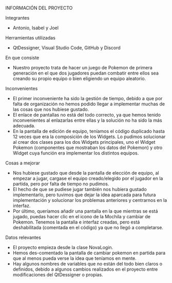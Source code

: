 INFORMACIÓN DEL PROYECTO

Integrantes

- Antonio, Isabel y Joel

Herramientas utilizadas

- QtDessigner, Visual Studio Code, GitHub y Discord

En que consiste

- Nuestro proyecto trata de hacer un juego de Pokemon de primera generación en el que dos jugadores puedan combatir entre ellos sea creando su propio equipo o bien eligiendo un equipo aleatorio. 

Inconvenientes

- El primer inconveniente ha sido la gestión de tiempo, debido a que por falta de organización no hemos podido llegar a implementar muchas de las cosas que nos hubiese gustado. 
- El enlace de pantallas no está del todo correcto, ya que hemos tenido inconvenientes al enlazarlas entre ellas y la solución no ha sido la más adecuada.
- En la pantalla de edición de equipo, teníamos el código duplicado hasta 12 veces que era la composición de los Widgets. Lo pudimos solucionar al crear dos clases para los dos Widgets principales, uno el Widget Pokemon (componentes que mostraban los datos del Pokemon) y otro Widget cuya función era implementar los distintos equipos.

Cosas a mejorar

- Nos hubiese gustado que desde la pantalla de elección de equipo, al empezar a jugar, cargase el equipo creado/elegido por el jugador en la partida, pero por falta de tiempo no pudimos.  
- El hecho de que se pudiese jugar también nos hubiera gustado implementarlo, pero tuvimos que dejar la idea aparcada para futura implementación y solucionar los problemas anteriores y centrarnos en la interfaz. 
- Por último, queríamos añadir una pantalla en la que mientras se está jugado, puedas hacer clic en el icono de la Mochila y cambiar de Pokemon. Tenemos la pantalla e interfaz creadas, pero está deshabilitada (comentada en el código) ya que no llegó a completarse. 


Datos relevantes

- El proyecto empieza desde la clase NovaLogin.
- Hemos des-comentado la pantalla de cambiar pokemon en partida para que al menos pueda verse la idea que teníamos en mente.
- Hay algunos nombres de variables que no están del todo bien claros o definidos, debido a algunos cambios realizados en el proyecto entre modificaciones del QtDessigner o propias.
